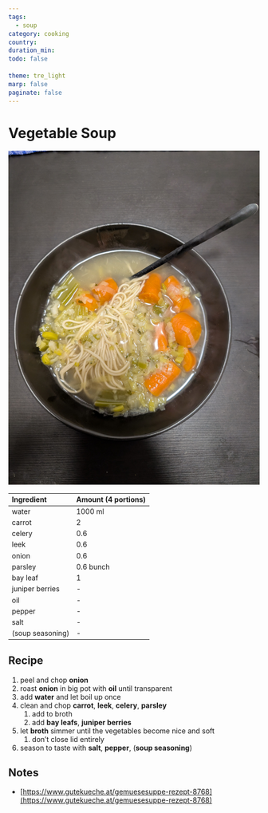 ```yaml
---
tags:
  - soup
category: cooking
country:
duration_min:
todo: false

theme: tre_light
marp: false
paginate: false
---
```


# Vegetable Soup
![](../gfx/PXL_20250526_091042688.jpg)

|Ingredient|Amount (4 portions)|
| :- | :- |
| water | 1000 ml |
| carrot | 2 |
| celery | 0.6 |
| leek | 0.6 |
| onion | 0.6 |
| parsley | 0.6 bunch |
| bay leaf | 1 |
| juniper berries | - |
| oil | - |
| pepper | - |
| salt | - |
| (soup seasoning) | - |


## Recipe
1. peel and chop **onion**
1. roast **onion** in big pot with **oil** until transparent
1. add **water** and let boil up once
1. clean and chop **carrot**, **leek**, **celery**, **parsley**
    1. add to broth
    1. add **bay leafs**, **juniper berries**
1. let **broth** simmer until the vegetables become nice and soft
    1. don’t close lid entirely
1. season to taste with **salt**, **pepper**, (**soup seasoning**)

## Notes
* [https://www.gutekueche.at/gemuesesuppe-rezept-8768](https://www.gutekueche.at/gemuesesuppe-rezept-8768)

